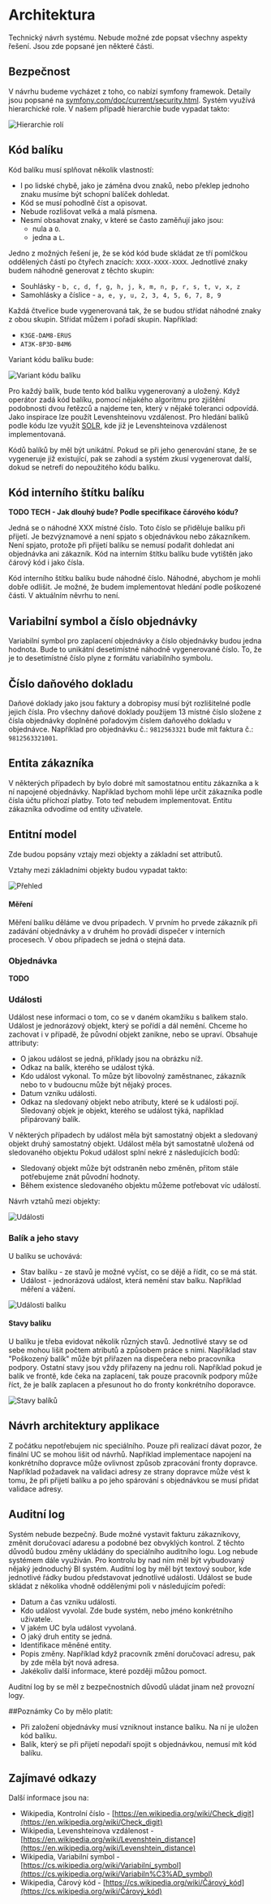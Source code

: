 # Architektura

Technický návrh systému. Nebude možné zde popsat všechny aspekty řešení. Jsou zde popsané jen některé části.

## Bezpečnost

V návrhu budeme vycházet z toho, co nabízí symfony framewok. Detaily jsou popsané na [symfony.com/doc/current/security.html](https://symfony.com/doc/current/security.html). Systém využívá hierarchické role. V našem případě hierarchie bude vypadat takto:

![Hierarchie rolí][arch-04]

## Kód balíku

Kód balíku musí splňovat několik vlastností:

* I po lidské chybě, jako je záměna dvou znaků, nebo překlep jednoho znaku musíme být schopní balíček dohledat.
* Kód se musí pohodlně číst a opisovat.
* Nebude rozlišovat velká a malá písmena.
* Nesmí obsahovat znaky, v které se často zaměňují jako jsou:
    * nula a ```O```.
    * jedna a ```L```.

Jedno z možných řešení je, že se kód kód bude skládat ze tří pomlčkou oddělených částí po čtyřech znacích: ```XXXX-XXXX-XXXX```. Jednotlivé znaky budem náhodně generovat z těchto skupin:

* Souhlásky - ```b, c, d, f, g, h, j, k, m, n, p, r, s, t, v, x, z```
* Samohlásky a číslice - ```a, e, y, u, 2, 3, 4, 5, 6, 7, 8, 9```

Každá čtveřice bude vygenerovaná tak, že se budou střídat náhodné znaky z obou skupin. Střídat můžem i pořadí skupin. Například:

* ```K3GE-DAM8-ERUS```
* ```AT3K-8P3D-B4M6```

Variant kódu balíku bude:

![Variant kódu balíku][arch-03]

Pro každý balík, bude tento kód balíku vygenerovaný a uložený. Když operátor zadá kód balíku, pomocí nějakého algoritmu pro zjištění podobnosti dvou řetězců a najdeme ten, který v nějaké toleranci odpovídá. Jako inspirace lze použít Levenshteinovu vzdálenost. Pro hledání balíků podle kódu lze využít [SOLR](https://lucene.apache.org/solr/), kde již je Levenshteinova vzdálenost implementovaná.

Kódů balíků by měl být unikátní. Pokud se při jeho generování stane, že se vygeneruje již existující, pak se zahodí a systém zkusí vygenerovat další, dokud se netrefí do nepoužitého kódu balíku.

## Kód interního štítku balíku

**TODO TECH - Jak dlouhý bude? Podle specifikace čárového kódu?**

Jedná se o náhodné XXX místné číslo. Toto číslo se přiděluje balíku při přijetí. Je bezvýznamové a  není spjato s objednávkou nebo zákazníkem. Není spjato, protože při přijetí balíku se nemusí podařit dohledat ani objednávka ani zákazník. Kód na interním štítku balíku bude vytištěn jako čárový kód i jako čísla.

Kód interního štítku balíku bude náhodné číslo. Náhodné, abychom je mohli dobře odlišit. Je možné, že budem implementovat hledání podle poškozené části. V aktuálním něvrhu to není.

## Variabilní symbol a číslo objednávky
Variabilní symbol pro zaplacení objednávky a číslo objednávky budou jedna hodnota. Bude to unikátní desetimístné náhodně vygenerované číslo. To, že je to desetimístné číslo plyne z formátu variabilního symbolu.

## Číslo daňového dokladu
Daňové doklady jako jsou faktury a dobropisy musí být rozlišitelné podle jejich čísla. Pro všechny daňové doklady použijem 13 místné číslo složene z čísla objednávky doplněné pořadovým číslem daňového dokladu v objednávce. Například pro objednávku č.: ```9812563321``` bude mít faktura č.: ```9812563321001```.

## Entita zákazníka

V některých případech by bylo dobré mít samostatnou entitu zákazníka a k ní napojené objednávky. Například bychom mohli lépe určit zákazníka podle čísla účtu příchozí platby. Toto teď nebudem implementovat. Entitu zákazníka odvodíme od entity uživatele.

## Entitní model
Zde budou popsány vztajy mezi objekty a základní set attributů.

Vztahy mezi základními objekty budou vypadat takto:

![Přehled][arch-01]

#### Měření

Měření balíku děláme ve dvou prípadech. V prvním ho prvede zákazník při zadávání objednávky a v druhém ho provádí dispečer v interních procesech. V obou případech se jedná o stejná data.

### Objednávka

**TODO**

### Události

Událost nese informaci o tom, co se v daném okamžiku s balíkem stalo. Událost je jednorázový objekt, který se pořídí a dál nemění. Chceme ho zachovat i v případě, že původní objekt zanikne, nebo se upraví. Obsahuje attributy:
 
* O jakou událost se jedná, příklady jsou na obrázku níž.
* Odkaz na balík, kterého se událost týká.
* Kdo událost vykonal. To můze být libovolný zaměstnanec, zákazník nebo to v budoucnu může být nějaký proces.
* Datum vzniku události.
* Odkaz na sledovaný objekt nebo atributy, které se k události pojí. Sledovaný objek je objekt, kterého se událost týká, například připárovaný balík.

V některých případech by událost měla být samostatný objekt a sledovaný objekt druhý samostatný objekt. Událost měla být samostatně uložená od sledovaného objektu Pokud událost splní nekré z následujících bodů: 

* Sledovaný objekt může být odstraněn nebo změněn, přitom stále potřebujeme znát původní hodnoty.
* Během existence sledovaného objektu můžeme potřebovat víc událostí.

Návrh vztahů mezi objekty:

![Události][arch-05]

### Balík a jeho stavy
U balíku se uchovává:

* Stav balíku - ze stavů je možné vyčíst, co se dějě a řídit, co se má stát.
* Událost - jednorázová událost, která nemění stav balku. Například měření a vážení.

![Události balíku](./diagrams/out/arch-02.png "Události balíku")

#### Stavy balíku
U balíku je třeba evidovat několik různých stavů. Jednotlivé stavy se od sebe mohou lišit počtem atributů a způsobem práce s nimi. Například stav "Poškozený balík" může být přiřazen na dispečera nebo pracovníka podpory. Ostatní stavy jsou vždy přiřazeny na jednu roli. Například pokud je balík ve frontě, kde čeka na zaplacení, tak pouze pracovník podpory může říct, že je balík zaplacen a přesunout ho do fronty konkrétního doporavce.

![Stavy balíků][arch-02]

## Návrh architektury applikace
Z počátku nepotřebujem nic speciálního. Pouze při realizací dávat pozor, že finální UC se mohou lišit od návrhů. Například implementace napojení na konkrétního dopravce může ovlivnost způsob zpracování fronty dopravce. Například požadavek na validaci adresy ze strany dopravce může vést k tomu, že při přijetí balíku a po jeho spárování s objednávkou se musí přidat validace adresy.

## Auditní log
Systém nebude bezpečný. Bude možné vystavit fakturu zákazníkovy, změnit doručovací adaresu a podobné bez obvyklých kontrol. Z těchto důvodů budou změny ukládány do speciálního auditního logu. Log nebude systémem dále využíván. Pro kontrolu by nad ním měl být vybudovaný nějaký jednoduchý BI systém. Auditní log by měl být textový soubor, kde jednotlivé řádky budou představovat jednotlivé události. Událost se bude skládat z několika vhodně oddělenými poli v následujícím poředí:

* Datum a čas vzniku události.
* Kdo událost vyvolal. Zde bude systém, nebo jméno konkrétního uživatele.
* V jakém UC byla událost vyvolaná.
* O jaký druh entity se jedná.
* Identifikace měněné entity.
* Popis změny. Například když pracovník změní doručovací adresu, pak by zde měla být nová adresa.
* Jakékoliv další informace, které později můžou pomoct.

Auditní log by se měl z bezpečnostních důvodů uládat jinam než provozní logy.

##Poznámky
Co by mělo platit:

* Při založení objednávky musí vzniknout instance balíku. Na ní je uložen kód balíku.
* Balík, který se při přijetí nepodaří spojit s objednávkou, nemusí mít kód balíku.


## Zajímavé odkazy
Další informace jsou na:

* Wikipedia, Kontrolní číslo - [https://en.wikipedia.org/wiki/Check_digit](https://en.wikipedia.org/wiki/Check_digit)
* Wikipedia, Levenshteinova vzdálenost - [https://en.wikipedia.org/wiki/Levenshtein_distance](https://en.wikipedia.org/wiki/Levenshtein_distance)
* Wikipedia, Variabilní symbol - [https://cs.wikipedia.org/wiki/Variabilní_symbol](https://cs.wikipedia.org/wiki/Variabiln%C3%AD_symbol)
* Wikipedia, Čárový kód - [https://cs.wikipedia.org/wiki/Čárový_kód](https://cs.wikipedia.org/wiki/Čárový_kód)

[arch-01]: ./diagrams/out/arch-01.png "Přehled"
[arch-02]: ./diagrams/out/states-package-2.png "Stavy balíků"
[arch-03]: ./diagrams/out/arch-03.png "Variant kódu balíku"
[arch-04]: ./diagrams/out/arch-04.png "Hierarchie rolí"
[arch-05]: ./diagrams/out/arch-05.png "Události"